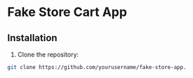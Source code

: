 # Fake Store Cart App

## Installation

1. Clone the repository:

```bash
git clone https://github.com/yourusername/fake-store-app.
